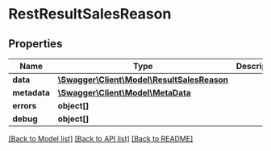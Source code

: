 # RestResultSalesReason

## Properties
Name | Type | Description | Notes
------------ | ------------- | ------------- | -------------
**data** | [**\Swagger\Client\Model\ResultSalesReason**](ResultSalesReason.md) |  | [optional] 
**metadata** | [**\Swagger\Client\Model\MetaData**](MetaData.md) |  | [optional] 
**errors** | **object[]** |  | [optional] 
**debug** | **object[]** |  | [optional] 

[[Back to Model list]](../README.md#documentation-for-models) [[Back to API list]](../README.md#documentation-for-api-endpoints) [[Back to README]](../README.md)


